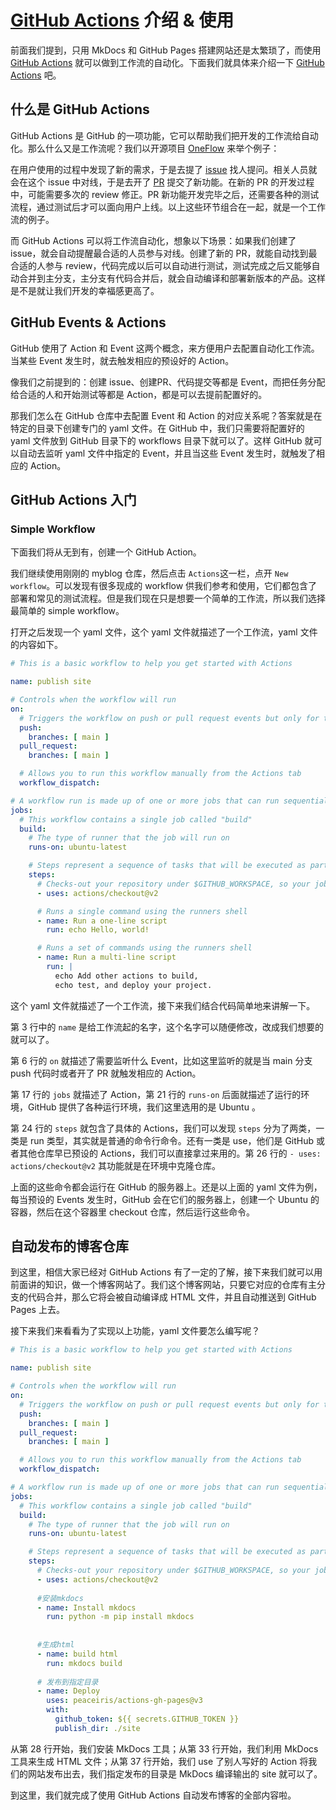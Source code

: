 # [GitHub Actions](https://docs.github.com/cn/actions) 介绍 & 使用

前面我们提到，只用 MkDocs 和 GitHub Pages 搭建网站还是太繁琐了，而使用 [GitHub Actions](https://docs.github.com/cn/actions) 就可以做到工作流的自动化。下面我们就具体来介绍一下 [GitHub Actions](https://docs.github.com/cn/actions) 吧。

## 什么是 GitHub Actions

GitHub Actions 是 GitHub 的一项功能，它可以帮助我们把开发的工作流给自动化。那么什么又是工作流呢？我们以开源项目 [OneFlow](https://github.com/Oneflow-Inc/oneflow) 来举个例子：

在用户使用的过程中发现了新的需求，于是去提了 [issue](https://github.com/Oneflow-Inc/oneflow/issues) 找人提问。相关人员就会在这个 issue 中对线，于是去开了 [PR](https://github.com/Oneflow-Inc/oneflow/pulls) 提交了新功能。在新的 PR 的开发过程中，可能需要多次的 review 修正。PR 新功能开发完毕之后，还需要各种的测试流程，通过测试后才可以面向用户上线。以上这些环节组合在一起，就是一个工作流的例子。

而 GitHub Actions 可以将工作流自动化，想象以下场景：如果我们创建了 issue，就会自动提醒最合适的人员参与对线。创建了新的 PR，就能自动找到最合适的人参与 review，代码完成以后可以自动进行测试，测试完成之后又能够自动合并到主分支，主分支有代码合并后，就会自动编译和部署新版本的产品。这样是不是就让我们开发的幸福感更高了。

## GitHub Events & Actions

GitHub 使用了 Action 和 Event 这两个概念，来方便用户去配置自动化工作流。当某些 Event 发生时，就去触发相应的预设好的 Action。

像我们之前提到的：创建 issue、创建PR、代码提交等都是 Event，而把任务分配给合适的人和开始测试等都是 Action，都是可以去提前配置好的。

那我们怎么在 GitHub 仓库中去配置 Event 和 Action 的对应关系呢？答案就是在特定的目录下创建专门的 yaml 文件。在 GitHub 中，我们只需要将配置好的 yaml 文件放到 GitHub 目录下的 workflows 目录下就可以了。这样 GitHub 就可以自动去监听 yaml 文件中指定的 Event，并且当这些 Event 发生时，就触发了相应的 Action。

## GitHub Actions 入门

### Simple Workflow

下面我们将从无到有，创建一个 GitHub Action。

我们继续使用刚刚的 myblog 仓库，然后点击 `Actions`这一栏，点开 `New workflow`。可以发现有很多现成的 workflow 供我们参考和使用，它们都包含了部署和常见的测试流程。但是我们现在只是想要一个简单的工作流，所以我们选择最简单的 simple workflow。

打开之后发现一个 yaml 文件，这个 yaml 文件就描述了一个工作流，yaml 文件的内容如下。

```yaml
# This is a basic workflow to help you get started with Actions

name: publish site

# Controls when the workflow will run
on:
  # Triggers the workflow on push or pull request events but only for the main branch
  push:
    branches: [ main ]
  pull_request:
    branches: [ main ]

  # Allows you to run this workflow manually from the Actions tab
  workflow_dispatch:

# A workflow run is made up of one or more jobs that can run sequentially or in parallel
jobs:
  # This workflow contains a single job called "build"
  build:
    # The type of runner that the job will run on
    runs-on: ubuntu-latest

    # Steps represent a sequence of tasks that will be executed as part of the job
    steps:
      # Checks-out your repository under $GITHUB_WORKSPACE, so your job can access it
      - uses: actions/checkout@v2

      # Runs a single command using the runners shell
      - name: Run a one-line script
        run: echo Hello, world!

      # Runs a set of commands using the runners shell
      - name: Run a multi-line script
        run: |
          echo Add other actions to build,
          echo test, and deploy your project.

```

这个 yaml 文件就描述了一个工作流，接下来我们结合代码简单地来讲解一下。

第 3 行中的 `name` 是给工作流起的名字，这个名字可以随便修改，改成我们想要的就可以了。

第 6 行的 `on` 就描述了需要监听什么 Event，比如这里监听的就是当 main 分支 push 代码时或者开了 PR 就触发相应的 Action。

第 17 行的 `jobs` 就描述了 Action，第 21 行的 `runs-on` 后面就描述了运行的环境，GitHub 提供了各种运行环境，我们这里选用的是 Ubuntu 。

第 24 行的 `steps` 就包含了具体的 Actions，我们可以发现 `steps` 分为了两类，一类是 run 类型，其实就是普通的命令行命令。还有一类是 use，他们是 GitHub 或者其他仓库早已预设的 Actions，我们可以直接拿过来用的。第 26 行的 `- uses: actions/checkout@v2` 其功能就是在环境中克隆仓库。

上面的这些命令都会运行在 GitHub 的服务器上。还是以上面的 yaml 文件为例，每当预设的 Events 发生时，GitHub 会在它们的服务器上，创建一个 Ubuntu 的容器，然后在这个容器里 checkout 仓库，然后运行这些命令。

## 自动发布的博客仓库

到这里，相信大家已经对 GitHub Actions 有了一定的了解，接下来我们就可以用前面讲的知识，做一个博客网站了。我们这个博客网站，只要它对应的仓库有主分支的代码合并，那么它将会被自动编译成 HTML 文件，并且自动推送到 GitHub Pages 上去。

接下来我们来看看为了实现以上功能，yaml 文件要怎么编写呢？

```yaml
# This is a basic workflow to help you get started with Actions

name: publish site

# Controls when the workflow will run
on:
  # Triggers the workflow on push or pull request events but only for the main branch
  push:
    branches: [ main ]
  pull_request:
    branches: [ main ]

  # Allows you to run this workflow manually from the Actions tab
  workflow_dispatch:

# A workflow run is made up of one or more jobs that can run sequentially or in parallel
jobs:
  # This workflow contains a single job called "build"
  build:
    # The type of runner that the job will run on
    runs-on: ubuntu-latest

    # Steps represent a sequence of tasks that will be executed as part of the job
    steps:
      # Checks-out your repository under $GITHUB_WORKSPACE, so your job can access it
      - uses: actions/checkout@v2
      
      #安装mkdocs
      - name: Install mkdocs
        run: python -m pip install mkdocs
        
      
      #生成html
      - name: build html
        run: mkdocs build
        
      # 发布到指定目录
      - name: Deploy
        uses: peaceiris/actions-gh-pages@v3
        with:
          github_token: ${{ secrets.GITHUB_TOKEN }}
          publish_dir: ./site
```

从第 28 行开始，我们安装 MkDocs 工具；从第 33 行开始，我们利用 MkDocs 工具来生成 HTML 文件；从第 37 行开始，我们 use 了别人写好的 Action 将我们的网站发布出去，我们指定发布的目录是 MkDocs 编译输出的 site 就可以了。

到这里，我们就完成了使用 GitHub Actions 自动发布博客的全部内容啦。
